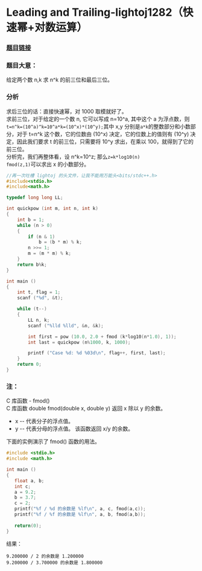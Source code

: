 # Leading and Trailing-lightoj1282（快速幂+对数运算）


### [题目链接](https://vjudge.net/contest/238979#problem/E)
### 题目大意： 
给定两个数 n,k 求 n^k 的前三位和最后三位。
### 分析
求后三位的话：直接快速幂，对 1000 取模就好了。  
求前三位，对于给定的一个数 n, 它可以写成 n=10^a, 其中这个 a 为浮点数，则`t=n^k=(10^a)^k=10^a*k=(10^x)*(10^y);`其中 x,y 分别是`a*k`的整数部分和小数部分，对于 t=n^k 这个数，它的位数由 (10^x) 决定，它的位数上的值则有 (10^y) 决定，因此我们要求 t 的前三位，只需要将 10^y 求出，在乘以 100，就得到了它的前三位。  
分析完，我们再整体看，设 n^k=10^z; 那么`z=k*log10(n)`  
`fmod(z,1)`可以求出 x 的小数部分。  

<!--more-->

```c
//再一次吐槽 lightoj 的头文件，让我不能用万能头<bits/stdc++.h>
#include<stdio.h>
#include<math.h>

typedef long long LL;

int quickpow (int m, int n, int k)
{
    int b = 1;
    while (n > 0)
    {
        if (n & 1)
            b = (b * m) % k;
        n >>= 1;
        m = (m * m) % k;
    }
    return b%k;
}

int main ()
{
    int t, flag = 1;
    scanf ("%d", &t);

    while (t--)
    {
        LL n, k;
        scanf ("%lld %lld", &n, &k);

        int first = pow (10.0, 2.0 + fmod (k*log10(n*1.0), 1));
        int last = quickpow (n%1000, k, 1000);

        printf ("Case %d: %d %03d\n", flag++, first, last);
    }
    return 0;
}
```

### 注：

C 库函数 - fmod()  
C 库函数 double fmod(double x, double y) 返回 x 除以 y 的余数。  
* x -- 代表分子的浮点值。
* y -- 代表分母的浮点值。
该函数返回 x/y 的余数。  

下面的实例演示了 fmod() 函数的用法。  
```c
#include <stdio.h>
#include <math.h>

int main ()
{
   float a, b;
   int c;
   a = 9.2;
   b = 3.7;
   c = 2;
   printf("%f / %d 的余数是 %lf\n", a, c, fmod(a,c));
   printf("%f / %f 的余数是 %lf\n", a, b, fmod(a,b));
   
   return(0);
}
```
结果：  

    9.200000 / 2 的余数是 1.200000
    9.200000 / 3.700000 的余数是 1.800000
